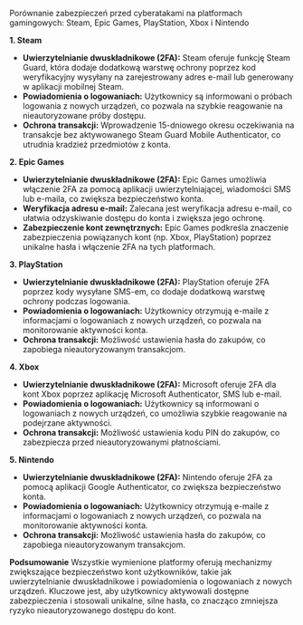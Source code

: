 Porównanie zabezpieczeń przed cyberatakami na platformach gamingowych: Steam, Epic Games, PlayStation, Xbox i Nintendo

**1. Steam**
- **Uwierzytelnianie dwuskładnikowe (2FA):** Steam oferuje funkcję Steam Guard, która dodaje dodatkową warstwę ochrony poprzez kod weryfikacyjny wysyłany na zarejestrowany adres e-mail lub generowany w aplikacji mobilnej Steam. 
- **Powiadomienia o logowaniach:** Użytkownicy są informowani o próbach logowania z nowych urządzeń, co pozwala na szybkie reagowanie na nieautoryzowane próby dostępu.
- **Ochrona transakcji:** Wprowadzenie 15-dniowego okresu oczekiwania na transakcje bez aktywowanego Steam Guard Mobile Authenticator, co utrudnia kradzież przedmiotów z konta.

**2. Epic Games**
- **Uwierzytelnianie dwuskładnikowe (2FA):** Epic Games umożliwia włączenie 2FA za pomocą aplikacji uwierzytelniającej, wiadomości SMS lub e-maila, co zwiększa bezpieczeństwo konta. 
- **Weryfikacja adresu e-mail:** Zalecana jest weryfikacja adresu e-mail, co ułatwia odzyskiwanie dostępu do konta i zwiększa jego ochronę.
- **Zabezpieczenie kont zewnętrznych:** Epic Games podkreśla znaczenie zabezpieczenia powiązanych kont (np. Xbox, PlayStation) poprzez unikalne hasła i włączenie 2FA na tych platformach. 

**3. PlayStation**
- **Uwierzytelnianie dwuskładnikowe (2FA):** PlayStation oferuje 2FA poprzez kody wysyłane SMS-em, co dodaje dodatkową warstwę ochrony podczas logowania.
- **Powiadomienia o logowaniach:** Użytkownicy otrzymują e-maile z informacjami o logowaniach z nowych urządzeń, co pozwala na monitorowanie aktywności konta.
- **Ochrona transakcji:** Możliwość ustawienia hasła do zakupów, co zapobiega nieautoryzowanym transakcjom.

**4. Xbox**
- **Uwierzytelnianie dwuskładnikowe (2FA):** Microsoft oferuje 2FA dla kont Xbox poprzez aplikację Microsoft Authenticator, SMS lub e-mail.
- **Powiadomienia o logowaniach:** Użytkownicy są informowani o logowaniach z nowych urządzeń, co umożliwia szybkie reagowanie na podejrzane aktywności.
- **Ochrona transakcji:** Możliwość ustawienia kodu PIN do zakupów, co zabezpiecza przed nieautoryzowanymi płatnościami.

**5. Nintendo**
- **Uwierzytelnianie dwuskładnikowe (2FA):** Nintendo oferuje 2FA za pomocą aplikacji Google Authenticator, co zwiększa bezpieczeństwo konta.
- **Powiadomienia o logowaniach:** Użytkownicy otrzymują e-maile z informacjami o logowaniach z nowych urządzeń, co pozwala na monitorowanie aktywności konta.
- **Ochrona transakcji:** Możliwość ustawienia hasła do zakupów, co zapobiega nieautoryzowanym transakcjom.

**Podsumowanie**
Wszystkie wymienione platformy oferują mechanizmy zwiększające bezpieczeństwo kont użytkowników, takie jak uwierzytelnianie dwuskładnikowe i powiadomienia o logowaniach z nowych urządzeń. Kluczowe jest, aby użytkownicy aktywowali dostępne zabezpieczenia i stosowali unikalne, silne hasła, co znacząco zmniejsza ryzyko nieautoryzowanego dostępu do kont. 
